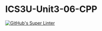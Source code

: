 # ICS3U-Unit3-06-CPP

[![GitHub's Super Linter](https://github.com/Huzaifa-Khalid-2/ICS3U-Unit3-06-CPP/workflows/GitHub's%20Super%20Linter/badge.svg)](https://github.com/Huzaifa-Khalid-2/ICS3U-Unit3-06-CPP/actions)
